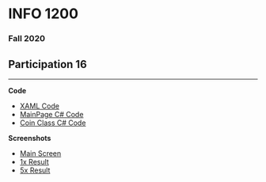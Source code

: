 # INFO 1200 
### Fall 2020

## Participation 16

--- 
**Code**
 - [XAML Code](https://github.com/iingles/iiCoinFlip/blob/master/iiCoinFlip/MainPage.xaml)
 - [MainPage C# Code](https://github.com/iingles/iiCoinFlip/blob/master/iiCoinFlip/MainPage.xaml.cs)
 - [Coin Class C# Code](https://github.com/iingles/iiCoinFlip/blob/master/iiCoinFlip/Coin.cs)

**Screenshots**
 - [Main Screen](https://github.com/iingles/iiCoinFlip/blob/master/main-screen.jpg)
 - [1x Result](https://github.com/iingles/iiCoinFlip/blob/master/1x-result.jpg)
 - [5x Result](https://github.com/iingles/iiCoinFlip/blob/master/5x-results.jpg)

